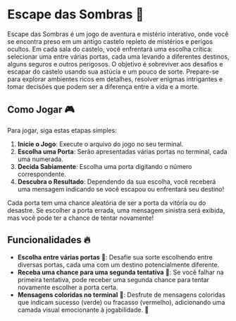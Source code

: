 # Escape das Sombras 🚪

Escape das Sombras é um jogo de aventura e mistério interativo, onde você se encontra preso em um antigo castelo repleto de mistérios e perigos ocultos. Em cada sala do castelo, você enfrentará uma escolha crítica: selecionar uma entre várias portas, cada uma levando a diferentes destinos, alguns seguros e outros perigosos. O objetivo é sobreviver aos desafios e escapar do castelo usando sua astúcia e um pouco de sorte. Prepare-se para explorar ambientes ricos em detalhes, resolver enigmas intrigantes e tomar decisões que podem ser a diferença entre a vida e a morte.
## Como Jogar 🎮

Para jogar, siga estas etapas simples:
1. **Inicie o Jogo**: Execute o arquivo do jogo no seu terminal.
2. **Escolha uma Porta**: Serão apresentadas várias portas no terminal, cada uma numerada.
3. **Decida Sabiamente**: Escolha uma porta digitando o número correspondente.
4. **Descubra o Resultado**: Dependendo da sua escolha, você receberá uma mensagem indicando se você escapou ou enfrentará seu destino!

Cada porta tem uma chance aleatória de ser a porta da vitória ou do desastre. Se escolher a porta errada, uma mensagem sinistra será exibida, mas você pode ter a chance de tentar novamente!

## Funcionalidades 🔥

- **Escolha entre várias portas** 🚪: Desafie sua sorte escolhendo entre diversas portas, cada uma com um destino potencialmente diferente.
- **Receba uma chance para uma segunda tentativa** 🔄: Se você falhar na primeira tentativa, pode receber uma segunda chance para tentar novamente escolher a porta certa.
- **Mensagens coloridas no terminal** 🌈: Desfrute de mensagens coloridas que indicam sucesso (verde) ou fracasso (vermelho), adicionando uma camada visual emocionante à jogabilidade. 🚪


